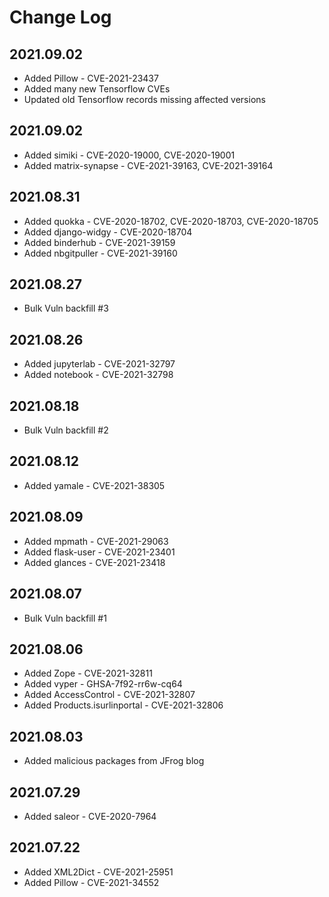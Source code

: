 # Change Log

## 2021.09.02
- Added Pillow - CVE-2021-23437
- Added many new Tensorflow CVEs
- Updated old Tensorflow records missing affected versions

## 2021.09.02
- Added simiki - CVE-2020-19000, CVE-2020-19001
- Added matrix-synapse - CVE-2021-39163, CVE-2021-39164

## 2021.08.31
- Added quokka - CVE-2020-18702, CVE-2020-18703, CVE-2020-18705
- Added django-widgy - CVE-2020-18704
- Added binderhub - CVE-2021-39159
- Added nbgitpuller - CVE-2021-39160

## 2021.08.27
- Bulk Vuln backfill #3

## 2021.08.26
- Added jupyterlab - CVE-2021-32797
- Added notebook - CVE-2021-32798

## 2021.08.18
- Bulk Vuln backfill #2

## 2021.08.12
- Added yamale - CVE-2021-38305

## 2021.08.09
- Added mpmath - CVE-2021-29063
- Added flask-user - CVE-2021-23401
- Added glances - CVE-2021-23418

## 2021.08.07
- Bulk Vuln backfill #1

## 2021.08.06
- Added Zope - CVE-2021-32811
- Added vyper - GHSA-7f92-rr6w-cq64
- Added AccessControl - CVE-2021-32807
- Added Products.isurlinportal - CVE-2021-32806

## 2021.08.03
- Added malicious packages from JFrog blog

## 2021.07.29
- Added saleor - CVE-2020-7964

## 2021.07.22
- Added XML2Dict - CVE-2021-25951
- Added Pillow - CVE-2021-34552
